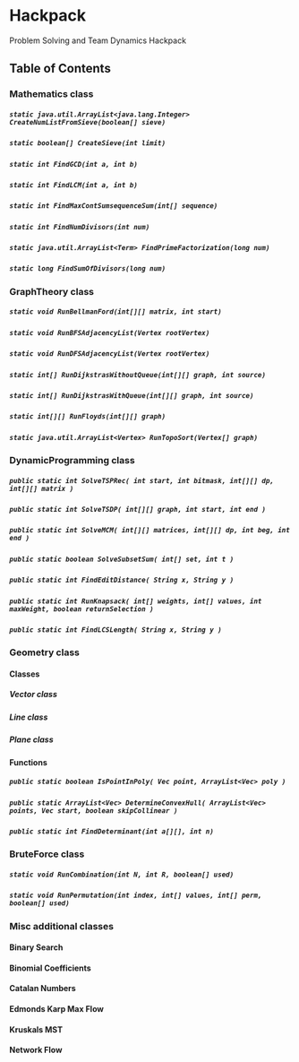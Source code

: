 # Hackpack
Problem Solving and Team Dynamics Hackpack

## Table of Contents

### Mathematics class
##### `static java.util.ArrayList<java.lang.Integer> CreateNumListFromSieve(boolean[] sieve)`
##### `static boolean[] CreateSieve(int limit)`
##### `static int FindGCD(int a, int b)`
##### `static int FindLCM(int a, int b)`
##### `static int FindMaxContSumsequenceSum(int[] sequence)`
##### `static int FindNumDivisors(int num)`
##### `static java.util.ArrayList<Term> FindPrimeFactorization(long num)`
##### `static long FindSumOfDivisors(long num)`

### GraphTheory class
##### `static void RunBellmanFord(int[][] matrix, int start)`
##### `static void RunBFSAdjacencyList(Vertex rootVertex)`
##### `static void RunDFSAdjacencyList(Vertex rootVertex)`
##### `static int[] RunDijkstrasWithoutQueue(int[][] graph, int source)`
##### `static int[] RunDijkstrasWithQueue(int[][] graph, int source)`
##### `static int[][] RunFloyds(int[][] graph)`
##### `static java.util.ArrayList<Vertex> RunTopoSort(Vertex[] graph)`

### DynamicProgramming class
##### `public static int SolveTSPRec( int start, int bitmask, int[][] dp, int[][] matrix )`
##### `public static int SolveTSDP( int[][] graph, int start, int end )`
##### `public static int SolveMCM( int[][] matrices, int[][] dp, int beg, int end )`
##### `public static boolean SolveSubsetSum( int[] set, int t )`
##### `public static int FindEditDistance( String x, String y )`
##### `public static int RunKnapsack( int[] weights, int[] values, int maxWeight, boolean returnSelection )`
##### `public static int FindLCSLength( String x, String y )`

### Geometry class
#### Classes
##### Vector class
##### Line class
##### Plane class
#### Functions
##### `public static boolean IsPointInPoly( Vec point, ArrayList<Vec> poly )`
##### `public static ArrayList<Vec> DetermineConvexHull( ArrayList<Vec> points, Vec start, boolean skipCollinear )`
##### `public static int FindDeterminant(int a[][], int n)`


### BruteForce class
##### `static void RunCombination(int N, int R, boolean[] used)`
##### `static void RunPermutation(int index, int[] values, int[] perm, boolean[] used)`

### Misc additional classes
#### Binary Search
#### Binomial Coefficients
#### Catalan Numbers
#### Edmonds Karp Max Flow
#### Kruskals MST
#### Network Flow
